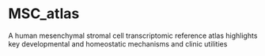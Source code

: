 # MSC_atlas
A human mesenchymal stromal cell transcriptomic reference atlas highlights key developmental and homeostatic mechanisms and clinic utilities
